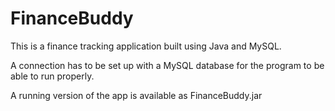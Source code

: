 # FinanceBuddy

This is a finance tracking application built using Java and MySQL.

A connection has to be set up with a MySQL database for the program to be able to run properly.

A running version of the app is available as FinanceBuddy.jar
